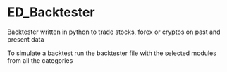 # ED_Backtester
Backtester written in python to trade stocks, forex or cryptos on past and present data

To simulate a backtest run the backtester file with the selected modules from all the categories
